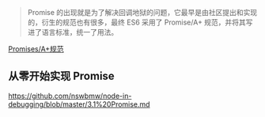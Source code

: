 > Promise 的出现就是为了解决回调地狱的问题，它最早是由社区提出和实现的，衍生的规范也有很多，最终 ES6 采用了 Promise/A+ 规范，并将其写进了语言标准，统一了用法。

[Promises/A+规范](https://www.ituring.com.cn/article/66566)

## 从零开始实现 Promise
https://github.com/nswbmw/node-in-debugging/blob/master/3.1%20Promise.md